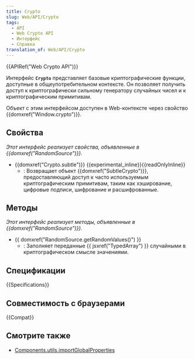 ```yaml
---
title: Crypto
slug: Web/API/Crypto
tags:
  - API
  - Web Crypto API
  - Интерфейс
  - Справка
translation_of: Web/API/Crypto
---
```

{{APIRef("Web Crypto API")}}

Интерфейс **`Crypto`** представляет базовые криптографические функции, доступные в общеупотребительном контексте. Он позволяет получить доступ к криптографически сильному генератору случайных чисел и к криптографическим примитивам.

Объект с этим интерфейсом доступен в Web-контексте через свойство {{domxref("Window.crypto")}}.

## Свойства

_Этот интерфейс реализует свойства, объявленные в {{domxref("RandomSource")}}._

- {{domxref("Crypto.subtle")}} {{experimental_inline}}{{readOnlyInline}}
  - : Возвращает объект {{domxref("SubtleCrypto")}}, предоставляющий доступ к часто используемым криптографическим примитивам, таким как хэширование, цифровые подписи, шифрование и расшифрованные.

## Методы

_Этот интерфейс реализует методы, объявленные в {{domxref("RandomSource")}}._

- {{ domxref("RandomSource.getRandomValues()") }}
  - : Заполняет переданные {{ jsxref("TypedArray") }} случайными в криптографическом смысле значениями.

## Спецификации

{{Specifications}}

## Совместимость с браузерами

{{Compat}}

## Смотрите также

- [Components.utils.importGlobalProperties](/ru/docs/Components.utils.importGlobalProperties)
